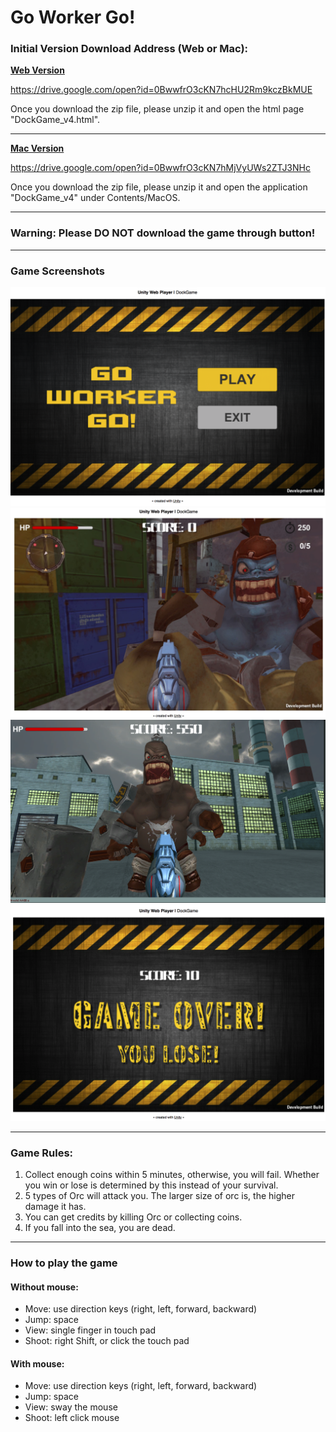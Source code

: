 # Go Worker Go!

### Initial Version Download Address (Web or Mac):
**[Web Version](https://drive.google.com/open?id=0BwwfrO3cKN7hcHU2Rm9kczBkMUE)**<p>https://drive.google.com/open?id=0BwwfrO3cKN7hcHU2Rm9kczBkMUE</p>
Once you download the zip file, please unzip it and open the html page "DockGame_v4.html".

***

**[Mac Version](https://drive.google.com/open?id=0BwwfrO3cKN7hMjVyUWs2ZTJ3NHc)**<p>https://drive.google.com/open?id=0BwwfrO3cKN7hMjVyUWs2ZTJ3NHc</p>
Once you download the zip file, please unzip it and open the application "DockGame_v4" under Contents/MacOS.

***

### Warning: Please DO NOT download the game through button!

***

### Game Screenshots
![Screenshot1](https://github.com/UnityGameDesign/DockGame/blob/master/Screenshot1.png?raw=true)
![Screenshot2](https://github.com/UnityGameDesign/DockGame/blob/master/Screenshot2.jpg?raw=true)
![Screenshot3](https://github.com/UnityGameDesign/DockGame/blob/master/Screenshot3.png?raw=true)
![Screenshot4](https://github.com/UnityGameDesign/DockGame/blob/master/Screenshot4.png?raw=true)

***

### Game Rules:
1. Collect enough coins within 5 minutes, otherwise, you will fail. Whether you win or lose is determined by this instead of your survival. 
2. 5 types of Orc will attack you. The larger size of orc is, the higher damage it has.
3. You can get credits by killing Orc or collecting coins.
4. If you fall into the sea, you are dead. 

***

### How to play the game
#### Without mouse:
<ul>
<li>Move: use direction keys (right, left, forward, backward)</li>
<li>Jump: space</li>
<li>View: single finger in touch pad</li>
<li>Shoot: right Shift, or click the touch pad</li>
</ul>

#### With mouse:
<ul>
<li>Move: use direction keys (right, left, forward, backward)</li>
<li>Jump: space</li>
<li>View: sway the mouse</li>
<li>Shoot: left click mouse</li>
</ul>

